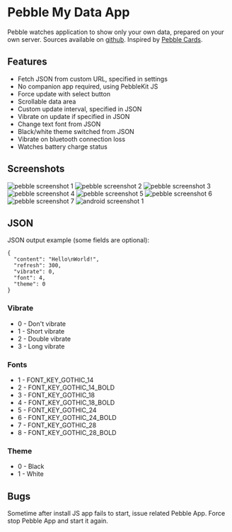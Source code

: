 # Pebble My Data App

Pebble watches application to show only your own data, prepared on your own server.
Sources available on [github](https://github.com/bahbka/pebble-my-data).
Inspired by [Pebble Cards](http://keanulee.com/pebblecards).

## Features

* Fetch JSON from custom URL, specified in settings
* No companion app required, using PebbleKit JS
* Force update with select button
* Scrollable data area
* Custom update interval, specified in JSON
* Vibrate on update if specified in JSON
* Change text font from JSON
* Black/white theme switched from JSON
* Vibrate on bluetooth connection loss
* Watches battery charge status

## Screenshots
![pebble screenshot 1](https://raw.githubusercontent.com/bahbka/pebble-my-data/master/resources/screenshots/pebble_screenshot1.png)
![pebble screenshot 2](https://raw.githubusercontent.com/bahbka/pebble-my-data/master/resources/screenshots/pebble_screenshot2.png)
![pebble screenshot 3](https://raw.githubusercontent.com/bahbka/pebble-my-data/master/resources/screenshots/pebble_screenshot3.png)
![pebble screenshot 4](https://raw.githubusercontent.com/bahbka/pebble-my-data/master/resources/screenshots/pebble_screenshot4.png)
![pebble screenshot 5](https://raw.githubusercontent.com/bahbka/pebble-my-data/master/resources/screenshots/pebble_screenshot5.png)
![pebble screenshot 6](https://raw.githubusercontent.com/bahbka/pebble-my-data/master/resources/screenshots/pebble_screenshot6.png)
![pebble screenshot 7](https://raw.githubusercontent.com/bahbka/pebble-my-data/master/resources/screenshots/pebble_screenshot7.png)
![android screenshot 1](https://raw.githubusercontent.com/bahbka/pebble-my-data/master/resources/screenshots/android_screenshot1_small.png)

## JSON

JSON output example (some fields are optional):

    {
      "content": "Hello\nWorld!",
      "refresh": 300,
      "vibrate": 0,
      "font": 4,
      "theme": 0
    }

### Vibrate

- 0 - Don't vibrate
- 1 - Short vibrate
- 2 - Double vibrate
- 3 - Long vibrate

### Fonts

- 1 - FONT_KEY_GOTHIC_14
- 2 - FONT_KEY_GOTHIC_14_BOLD
- 3 - FONT_KEY_GOTHIC_18
- 4 - FONT_KEY_GOTHIC_18_BOLD
- 5 - FONT_KEY_GOTHIC_24
- 6 - FONT_KEY_GOTHIC_24_BOLD
- 7 - FONT_KEY_GOTHIC_28
- 8 - FONT_KEY_GOTHIC_28_BOLD

### Theme

- 0 - Black
- 1 - White

## Bugs

Sometime after install JS app fails to start, issue related Pebble App. Force stop Pebble App and start it again.
